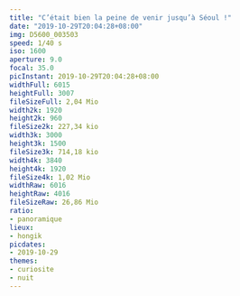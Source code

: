```yaml
---
title: "C’était bien la peine de venir jusqu’à Séoul !"
date: "2019-10-29T20:04:28+08:00"
img: D5600_003503
speed: 1/40 s
iso: 1600
aperture: 9.0
focal: 35.0
picInstant: 2019-10-29T20:04:28+08:00
widthFull: 6015
heightFull: 3007
fileSizeFull: 2,04 Mio
width2k: 1920
height2k: 960
fileSize2k: 227,34 kio
width3k: 3000
height3k: 1500
fileSize3k: 714,18 kio
width4k: 3840
height4k: 1920
fileSize4k: 1,02 Mio
widthRaw: 6016
heightRaw: 4016
fileSizeRaw: 26,86 Mio
ratio:
- panoramique
lieux:
- hongik
picdates:
- 2019-10-29
themes:
- curiosite
- nuit
---
```



